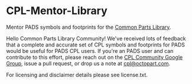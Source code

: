 CPL-Mentor-Library
==========================

Mentor PADS symbols and footprints for the [Common Parts Library](http://octopart.com/common-parts-library).

Hello Common Parts Library Community! We've received lots of feedback that a complete and accurate set of CPL symbols and footprints for PADS would be useful for PADS CPL users. If you're an PADS user and can contribute to this effort, please reach out on the [CPL Community Google Group](https://groups.google.com/a/octopart.com/forum/#!forum/common-parts-library-community), issue a pull request, or drop us a note at [cpl@octopart.com](mailto:cpl@octopart.com).

For licensing and disclaimer details please see license.txt.
